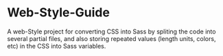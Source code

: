 # Web-Style-Guide

A web-Style project for converting CSS into Sass by spliting the code into several partial files, and also storing repeated values (length units, colors, etc) in the CSS into Sass variables.